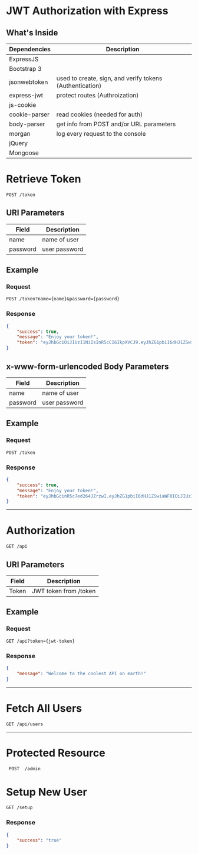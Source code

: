 # JWT Authorization with Express

## What's Inside

| Dependencies     | Description                                                |
| -------------    | -------------                                              |
| ExpressJS        |                                                            |
| Bootstrap 3      |                                                            |
| jsonwebtoken     | used to create, sign, and verify tokens (Authentication)   |
| express-jwt      |  protect routes (Authroization)                            |
| js-cookie        |                                                            |
| cookie-parser    |  read cookies (needed for auth)                            |
| body-parser      |  get info from POST and/or URL parameters                  |
| morgan           |  log every request to the console                          |
| jQuery           |                                                            |
| Mongoose         |                                                            |

# Retrieve Token

    POST /token
    
## URI Parameters
Field | Description
--- | --- |
name | name of user
password | user password

## Example
### Request

    POST /token?name={name}&password={password}

### Response
``` json
{
    "success": true,
    "message": "Enjoy your token!",
    "token": "eyJhbGciOiJIUzI1NiIsInR5cCI6IkpXVCJ9.eyJhZG1pbiI6dHJ1ZSwiaWF0IjoxNTM4MjY4MzcwLCJleHAiOjE1MzgyNjk4MTB9.QvfhKGGLjQCFhIAfaOW6PFHyfqR3gU2hpqnTo0UO0dA"
}
```

## x-www-form-urlencoded Body Parameters
Field | Description
--- | --- |
name | name of user
password | user password

## Example
### Request

    POST /token

### Response
``` json
{
    "success": true,
    "message": "Enjoy your token!",
    "token": "eyJhbGcinR5c7ed264JZrzwI.eyJhZG1pbiI6dHJ1ZSwiaWF0IOiJIUzI1NiIsIMjYyNTM2LCJleHAiOjE1MzgyNjM5NzZ9.vTvklNTHY9OiJIUzI1NiIsI52TiAsw39CqV-s"
}
```
---

# Authorization

    GET /api

## URI Parameters
Field | Description
--- | --- |
Token | JWT token from /token

## Example
### Request
    GET /api?token={jwt-token}

### Response
``` json
{
    "message": "Welcome to the coolest API on earth!"
}
```
---

# Fetch All Users

    GET /api/users
    
---

# Protected Resource
 
     POST  /admin
     
# Setup New User

    GET /setup

### Response
``` json
{ 
    "success": "true"
}
